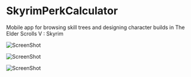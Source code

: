 # SkyrimPerkCalculator
Mobile app for browsing skill trees and designing character builds in The Elder Scrolls V : Skyrim



![ScreenShot](https://i.imgur.com/9SlMaO7.jpg)

![ScreenShot](https://i.imgur.com/l9ZOi2e.jpg)

![ScreenShot](https://i.imgur.com/IWHE5An.jpg)
